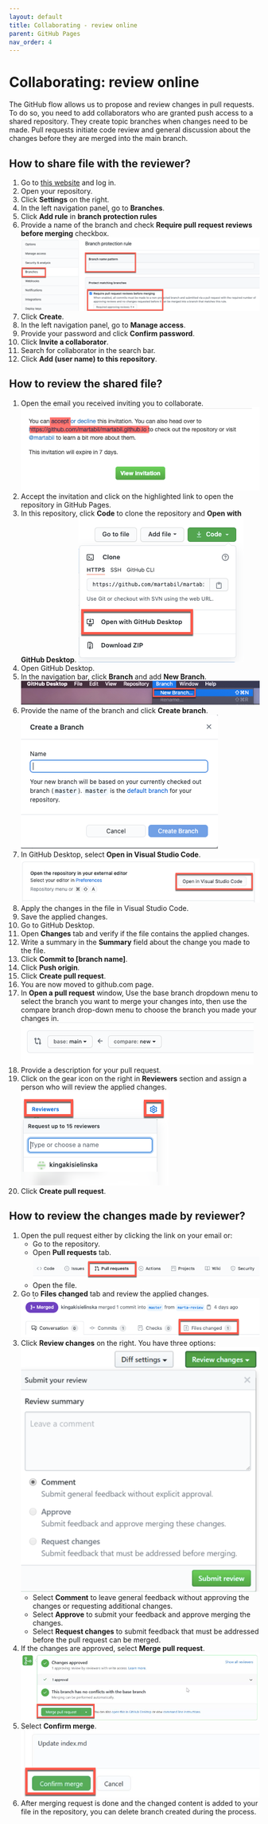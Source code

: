 ```yaml
---
layout: default
title: Collaborating - review online
parent: GitHub Pages
nav_order: 4
---
```

 
# Collaborating: review online  
The GitHub flow allows us to propose and review changes in pull requests. To do so, you need to add collaborators who are granted push access to a shared repository. They create topic branches when changes need to be made. Pull requests initiate code review and general discussion about the changes before they are merged into the main branch.

## How to share file with the reviewer?


1. Go to [this website](https://github.com//) and log in.
2. Open your repository.
3. Click **Settings** on the right.
4. In the left navigation panel, go to **Branches**.
5. Click **Add rule** in **branch protection rules**
6. Provide a name of the branch and check **Require pull request reviews before merging** checkbox.
    ![rule](/assets/images/rule.png)
7. Click **Create**.
8. In the left navigation panel, go to **Manage access**.
9. Provide your password and click **Confirm password**.
10. Click **Invite a collaborator**.
11. Search for collaborator in the search bar.
12. Click **Add (user name) to this repository**.


## How to review the shared file?

1. Open the email you received inviting you to collaborate.
    ![invite](/assets/images/invite.png)
2. Accept the invitation and click on the highlighted link to open the repository in GitHub Pages.
3. In this repository, click **Code** to clone the repository and **Open with GitHub Desktop**. 
    ![clone](/assets/images/clone.png)
4. Open GitHub Desktop.
5. In the navigation bar, click **Branch** and add **New Branch**. 
    ![branch](/assets/images/branch.png)
6. Provide the name of the branch and click **Create branch**.
   ![createbranch](/assets/images/createbranch.png)
7. In GitHub Desktop, select **Open in Visual Studio Code**.
   ![openin](/assets/images/openin.png)
8. Apply the changes in the file in Visual Studio Code.
9. Save the applied changes.
10. Go to GitHub Desktop.
11. Open **Changes** tab and verify if the file contains the applied changes.
12. Write a summary in the **Summary** field about the change you made to the file. 
13. Click **Commit to [branch name]**.
14. Click **Push origin**.
15. Click **Create pull request**.
16. You are now moved to github.com page. 
17. In **Open a pull request** window, Use the base branch dropdown menu to select the branch you want to merge your changes into, then use the compare branch drop-down menu to choose the branch you made your changes in.
   ![compare](/assets/images/compare.png)
18. Provide a description for your pull request.
19. Click on the gear icon on the right in **Reviewers** section and assign a person who will review the applied changes.
   ![reviewers](/assets/images/reviewers.png)
20. Click **Create pull request**.


## How to review the changes made by reviewer?

1. Open the pull request either by clicking the link on your email or:
   - Go to the repository.
   - Open **Pull requests** tab.
   ![pull](/assets/images/pull.png)
   - Open the file.
2. Go to **Files changed** tab and review the applied changes.
   ![fileschanged](/assets/images/fileschanged.png)
3. Click **Review changes** on the right. You have three options:
   ![review](/assets/images/review.png)
    - Select **Comment** to leave general feedback without approving the changes or requesting additional changes.
    - Select **Approve** to submit your feedback and approve merging the changes.
    - Select **Request changes** to submit feedback that must be addressed before the pull request can be merged.
4. If the changes are approved, select **Merge pull request**.
   ![mergepull](/assets/images/mergepull.png)
5. Select **Confirm merge**. 
   ![confirmmerge](/assets/images/confirmmerge.png)
6. After merging request is done and the changed content is added to your file in the repository, you can delete branch created during the process.